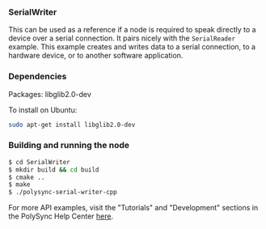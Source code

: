 ### SerialWriter

This can be used as a reference if a node is required to speak directly to a device over a serial connection.
It pairs nicely with the `SerialReader` example.
This example creates and writes data to a serial connection, to a hardware device, or to another software application.

### Dependencies

Packages: libglib2.0-dev

To install on Ubuntu:

```bash
sudo apt-get install libglib2.0-dev
```

### Building and running the node

```bash
$ cd SerialWriter 
$ mkdir build && cd build
$ cmake ..
$ make
$ ./polysync-serial-writer-cpp
```

For more API examples, visit the "Tutorials" and "Development" sections in the PolySync Help Center [here](https://help.polysync.io/articles/).
